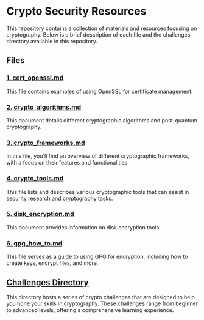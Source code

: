 # Crypto Security Resources

This repository contains a collection of materials and resources focusing on cryptography. Below is a brief description of each file and the challenges directory available in this repository.

## Files

### [1. cert_openssl.md](cert_openssl.md)
This file contains examples of using OpenSSL for certificate management.

### [2. crypto_algorithms.md](crypto_algorithms.md)
This document details different cryptographic algorithms and post-quantum cryptography.

### [3. crypto_frameworks.md](crypto_frameworks.md)
In this file, you'll find an overview of different cryptographic frameworks, with a focus on their features and functionalities.

### [4. crypto_tools.md](crypto_tools.md)
This file lists and describes various cryptographic tools that can assist in security research and cryptography tasks.

### [5. disk_encryption.md](disk_encryption.md)
This document provides information on disk encryption tools.

### [6. gpg_how_to.md](gpg_how_to.md)
This file serves as a guide to using GPG for encryption, including how to create keys, encrypt files, and more.

## [Challenges Directory](challenges/)
This directory hosts a series of crypto challenges that are designed to help you hone your skills in cryptography. These challenges range from beginner to advanced levels, offering a comprehensive learning experience.
